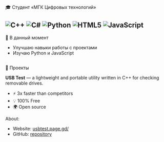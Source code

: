 🎓 Студент «МГК Цифровых технологий»
## ![C++](https://img.shields.io/badge/C++-00599C?style=for-the-badge&logo=c%2B%2B&logoColor=white)   ![C#](https://img.shields.io/badge/C%23-239120?style=for-the-badge&logo=c-sharp&logoColor=white)   ![Python](https://img.shields.io/badge/Python-3776AB?style=for-the-badge&logo=python&logoColor=white)    ![HTML5](https://img.shields.io/badge/HTML5-E34F26?style=for-the-badge&logo=html5&logoColor=white)   ![JavaScript](https://img.shields.io/badge/JavaScript-F7DF1E?style=for-the-badge&logo=javascript&logoColor=black) 

 📌 В данный момент
- Улучшаю навыки работы с проектами
- Изучаю Python и JavaScript
  
##

🔧 Проекты

**USB Test** — a lightweight and portable utility written in C++ for checking removable drives.
- ⚡ 3x faster than competitors
- 💡 100% Free  
- 🌍 Open source

About:
- Website: [usbtest.page.gd/](https://usbtest.page.gd)
- GitHub: [repository](https://github.com/n-romanovich/usb-test)
